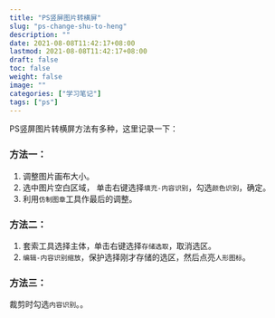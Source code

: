 ```yaml
---
title: "PS竖屏图片转横屏"
slug: "ps-change-shu-to-heng"
description: ""
date: 2021-08-08T11:42:17+08:00
lastmod: 2021-08-08T11:42:17+08:00
draft: false
toc: false
weight: false
image: ""
categories: ["学习笔记"]
tags: ["ps"]
---
```


PS竖屏图片转横屏方法有多种，这里记录一下：

### 方法一：

1. 调整图片画布大小。
2. 选中图片空白区域， 单击右键选择`填充-内容识别`，勾选`颜色识别`，确定。
3. 利用`仿制图章`工具作最后的调整。

### 方法二：

1. 套索工具选择主体，单击右键选择`存储选取`，取消选区。
2. `编辑-内容识别缩放`，保护选择刚才存储的选区，然后点亮`人形图标`。

### 方法三：

裁剪时勾选`内容识别`。。

